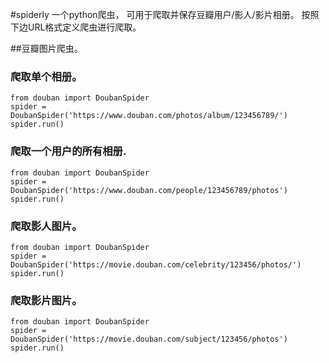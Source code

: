 #spiderly
一个python爬虫， 可用于爬取并保存豆瓣用户/影人/影片相册。
按照下边URL格式定义爬虫进行爬取。

##豆瓣图片爬虫。
### 爬取单个相册。
```
from douban import DoubanSpider
spider = DoubanSpider('https://www.douban.com/photos/album/123456789/')
spider.run()
```
### 爬取一个用户的所有相册.
```
from douban import DoubanSpider
spider = DoubanSpider('https://www.douban.com/people/123456789/photos')
spider.run()
```
### 爬取影人图片。
```
from douban import DoubanSpider
spider = DoubanSpider('https://movie.douban.com/celebrity/123456/photos/')
spider.run()
```
### 爬取影片图片。
```
from douban import DoubanSpider
spider = DoubanSpider('https://movie.douban.com/subject/123456/photos')
spider.run()
```
